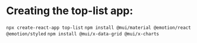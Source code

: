 # Creating the top-list app:

`npx create-react-app top-list`
`npm install @mui/material @emotion/react @emotion/styled`
`npm install @mui/x-data-grid @mui/x-charts`
